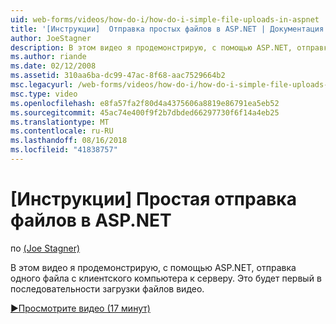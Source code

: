 ```yaml
---
uid: web-forms/videos/how-do-i/how-do-i-simple-file-uploads-in-aspnet
title: '[Инструкции]  Отправка простых файлов в ASP.NET | Документация Майкрософт'
author: JoeStagner
description: В этом видео я продемонстрирую, с помощью ASP.NET, отправка одного файла с клиентского компьютера к серверу. Это будет первая в серии отправки...
ms.author: riande
ms.date: 02/12/2008
ms.assetid: 310aa6ba-dc99-47ac-8f68-aac7529664b2
msc.legacyurl: /web-forms/videos/how-do-i/how-do-i-simple-file-uploads-in-aspnet
msc.type: video
ms.openlocfilehash: e8fa57fa2f80d4a4375606a8819e86791ea5eb52
ms.sourcegitcommit: 45ac74e400f9f2b7dbded66297730f6f14a4eb25
ms.translationtype: MT
ms.contentlocale: ru-RU
ms.lasthandoff: 08/16/2018
ms.locfileid: "41838757"
---
```

<a name="how-do-i--simple-file-uploads-in-aspnet"></a>[Инструкции]  Простая отправка файлов в ASP.NET
====================
по [(Joe Stagner)](https://github.com/JoeStagner)

В этом видео я продемонстрирую, с помощью ASP.NET, отправка одного файла с клиентского компьютера к серверу. Это будет первый в последовательности загрузки файлов видео.

[&#9654;Просмотрите видео (17 минут)](https://channel9.msdn.com/Blogs/ASP-NET-Site-Videos/how-do-i-simple-file-uploads-in-aspnet)
